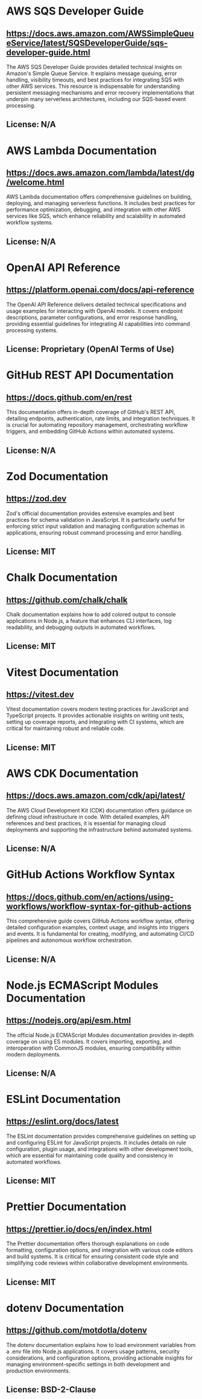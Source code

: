 # AWS SQS Developer Guide
## https://docs.aws.amazon.com/AWSSimpleQueueService/latest/SQSDeveloperGuide/sqs-developer-guide.html
The AWS SQS Developer Guide provides detailed technical insights on Amazon's Simple Queue Service. It explains message queuing, error handling, visibility timeouts, and best practices for integrating SQS with other AWS services. This resource is indispensable for understanding persistent messaging mechanisms and error recovery implementations that underpin many serverless architectures, including our SQS-based event processing.
## License: N/A

# AWS Lambda Documentation
## https://docs.aws.amazon.com/lambda/latest/dg/welcome.html
AWS Lambda documentation offers comprehensive guidelines on building, deploying, and managing serverless functions. It includes best practices for performance optimization, debugging, and integration with other AWS services like SQS, which enhance reliability and scalability in automated workflow systems.
## License: N/A

# OpenAI API Reference
## https://platform.openai.com/docs/api-reference
The OpenAI API Reference delivers detailed technical specifications and usage examples for interacting with OpenAI models. It covers endpoint descriptions, parameter configurations, and error response handling, providing essential guidelines for integrating AI capabilities into command processing systems.
## License: Proprietary (OpenAI Terms of Use)

# GitHub REST API Documentation
## https://docs.github.com/en/rest
This documentation offers in-depth coverage of GitHub's REST API, detailing endpoints, authentication, rate limits, and integration techniques. It is crucial for automating repository management, orchestrating workflow triggers, and embedding GitHub Actions within automated systems.
## License: N/A

# Zod Documentation
## https://zod.dev
Zod's official documentation provides extensive examples and best practices for schema validation in JavaScript. It is particularly useful for enforcing strict input validation and managing configuration schemas in applications, ensuring robust command processing and error handling.
## License: MIT

# Chalk Documentation
## https://github.com/chalk/chalk
Chalk documentation explains how to add colored output to console applications in Node.js, a feature that enhances CLI interfaces, log readability, and debugging outputs in automated workflows.
## License: MIT

# Vitest Documentation
## https://vitest.dev
Vitest documentation covers modern testing practices for JavaScript and TypeScript projects. It provides actionable insights on writing unit tests, setting up coverage reports, and integrating with CI systems, which are critical for maintaining robust and reliable code.
## License: MIT

# AWS CDK Documentation
## https://docs.aws.amazon.com/cdk/api/latest/
The AWS Cloud Development Kit (CDK) documentation offers guidance on defining cloud infrastructure in code. With detailed examples, API references and best practices, it is essential for managing cloud deployments and supporting the infrastructure behind automated systems.
## License: N/A

# GitHub Actions Workflow Syntax
## https://docs.github.com/en/actions/using-workflows/workflow-syntax-for-github-actions
This comprehensive guide covers GitHub Actions workflow syntax, offering detailed configuration examples, context usage, and insights into triggers and events. It is fundamental for creating, modifying, and automating CI/CD pipelines and autonomous workflow orchestration.
## License: N/A

# Node.js ECMAScript Modules Documentation
## https://nodejs.org/api/esm.html
The official Node.js ECMAScript Modules documentation provides in-depth coverage on using ES modules. It covers importing, exporting, and interoperation with CommonJS modules, ensuring compatibility within modern deployments.
## License: N/A

# ESLint Documentation
## https://eslint.org/docs/latest
The ESLint documentation provides comprehensive guidelines on setting up and configuring ESLint for JavaScript projects. It includes details on rule configuration, plugin usage, and integrations with other development tools, which are essential for maintaining code quality and consistency in automated workflows.
## License: MIT

# Prettier Documentation
## https://prettier.io/docs/en/index.html
The Prettier documentation offers thorough explanations on code formatting, configuration options, and integration with various code editors and build systems. It is critical for ensuring consistent code style and simplifying code reviews within collaborative development environments.
## License: MIT

# dotenv Documentation
## https://github.com/motdotla/dotenv
The dotenv documentation explains how to load environment variables from a .env file into Node.js applications. It covers usage patterns, security considerations, and configuration options, providing actionable insights for managing environment-specific settings in both development and production environments.
## License: BSD-2-Clause